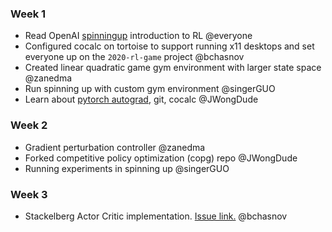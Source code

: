 
### Week 1
- Read OpenAI [spinningup](https://spinningup.openai.com/en/latest/spinningup) introduction to RL @everyone
- Configured cocalc on tortoise to support running x11 desktops and set everyone up on the `2020-rl-game` project @bchasnov
- Created linear quadratic game gym environment with larger state space @zanedma 
- Run spinning up with custom gym environment @singerGUO
- Learn about [pytorch autograd](https://pytorch.org/tutorials/beginner/blitz/autograd_tutorial.html), git, cocalc @JWongDude

### Week 2
- Gradient perturbation controller @zanedma
- Forked competitive policy optimization (copg) repo @JWongDude
- Running experiments in spinning up @singerGUO

### Week 3
- Stackelberg Actor Critic implementation. [Issue link.](https://github.com/bchasnov/stackgrad/issues/3) @bchasnov
